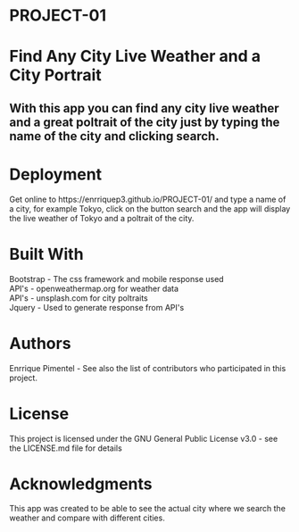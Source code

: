 # PROJECT-01

<h1>Find Any City Live Weather and a City Portrait</h1>

<h2>With this app you can find any city live weather and a great poltrait of the city just by typing the name of the city and clicking search.</h2>

<h1>Deployment</h1>
<p>Get online to https://enrriquep3.github.io/PROJECT-01/ and type a name of a city, for example Tokyo, click on the button search and the app will display the live weather of Tokyo and a poltrait of the city. <p>
  

<h1>Built With</h1>
<p>Bootstrap - The css framework and mobile response used<br>
API's  - openweathermap.org for weather data<br>
API's  - unsplash.com for city poltraits<br>
Jquery - Used to generate response from API's<p>



<h1>Authors</h1>
<p>Enrrique Pimentel -
See also the list of contributors who participated in this project.<p>

<h1>License</h1>
<p>This project is licensed under the GNU General Public License v3.0 - see the LICENSE.md file for details<p>

<h1>Acknowledgments</h1>
<p>This app was created to be able to see the actual city where we search the weather and compare with different cities.<p>
